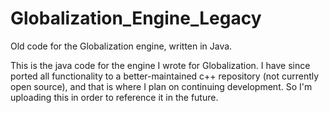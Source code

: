 # Globalization_Engine_Legacy
Old code for the Globalization engine, written in Java.

This is the java code for the engine I wrote for Globalization. I have since ported all functionality to a better-maintained c++ repository (not currently open source), and that is where I plan on continuing development. So I'm uploading this in order to reference it in the future.
